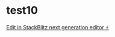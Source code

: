 # test10

[Edit in StackBlitz next generation editor ⚡️](https://stackblitz.com/~/github.com/JulieKodehode/test10)